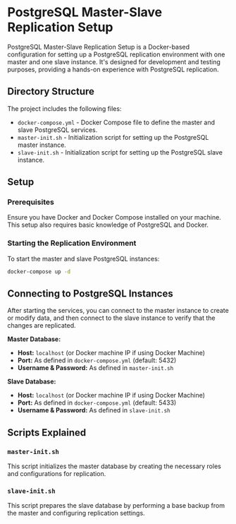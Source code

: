 # PostgreSQL Master-Slave Replication Setup

PostgreSQL Master-Slave Replication Setup is a Docker-based configuration for setting up a PostgreSQL replication environment with one master and one slave instance. It's designed for development and testing purposes, providing a hands-on experience with PostgreSQL replication.

## Directory Structure

The project includes the following files:

- `docker-compose.yml` - Docker Compose file to define the master and slave PostgreSQL services.
- `master-init.sh` - Initialization script for setting up the PostgreSQL master instance.
- `slave-init.sh` - Initialization script for setting up the PostgreSQL slave instance.

## Setup

### Prerequisites

Ensure you have Docker and Docker Compose installed on your machine. This setup also requires basic knowledge of PostgreSQL and Docker.

### Starting the Replication Environment

To start the master and slave PostgreSQL instances:

```bash
docker-compose up -d
```

## Connecting to PostgreSQL Instances

After starting the services, you can connect to the master instance to create or modify data, and then connect to the slave instance to verify that the changes are replicated.

**Master Database:**

- **Host:** `localhost` (or Docker machine IP if using Docker Machine)
- **Port:** As defined in `docker-compose.yml` (default: 5432)
- **Username & Password:** As defined in `master-init.sh`

**Slave Database:**

- **Host:** `localhost` (or Docker machine IP if using Docker Machine)
- **Port:** As defined in `docker-compose.yml` (default: 5433)
- **Username & Password:** As defined in `slave-init.sh`

## Scripts Explained

### `master-init.sh`

This script initializes the master database by creating the necessary roles and configurations for replication.

### `slave-init.sh`

This script prepares the slave database by performing a base backup from the master and configuring replication settings.
